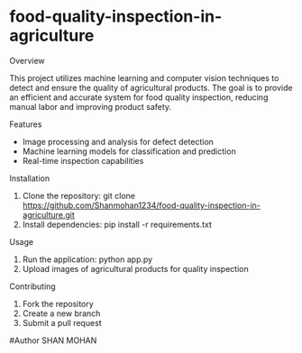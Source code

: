 # food-quality-inspection-in-agriculture

Overview

This project utilizes machine learning and computer vision techniques to detect and ensure the quality of agricultural products. The goal is to provide an efficient and accurate system for food quality inspection, reducing manual labor and improving product safety.

Features

- Image processing and analysis for defect detection
- Machine learning models for classification and prediction
- Real-time inspection capabilities

Installation

1. Clone the repository: git clone https://github.com/Shanmohan1234/food-quality-inspection-in-agriculture.git
2. Install dependencies: pip install -r requirements.txt

Usage

1. Run the application: python app.py
2. Upload images of agricultural products for quality inspection

Contributing

1. Fork the repository
2. Create a new branch
3. Submit a pull request

#Author
SHAN MOHAN
